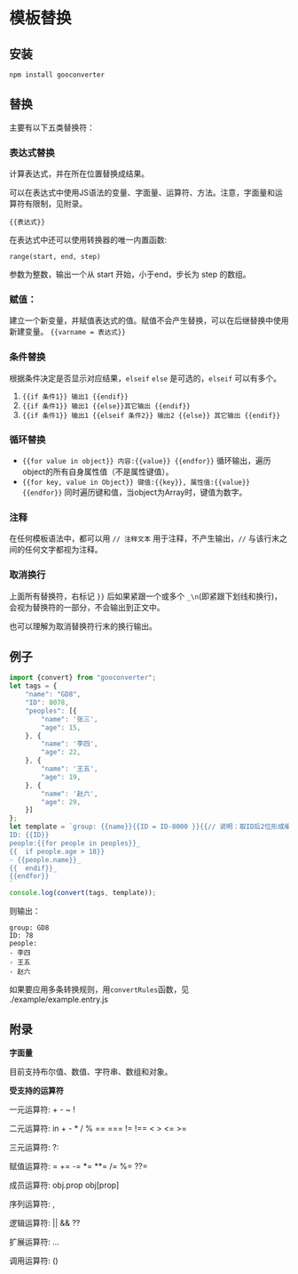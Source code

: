 # 模板替换

## 安装

`npm install gooconverter`

## 替换

主要有以下五类替换符：

### 表达式替换

计算表达式，并在所在位置替换成结果。

可以在表达式中使用JS语法的变量、字面量、运算符、方法。注意，字面量和运算符有限制，见附录。

`{{表达式}}`

在表达式中还可以使用转换器的唯一内置函数:

`range(start, end, step)`

参数为整数，输出一个从 start 开始，小于end，步长为 step 的数组。

### 赋值：

建立一个新变量，并赋值表达式的值。赋值不会产生替换，可以在后继替换中使用新建变量。
`{{varname = 表达式}}`

### 条件替换

根据条件决定是否显示对应结果，`elseif` `else` 是可选的，`elseif` 可以有多个。
1. `{{if 条件1}} 输出1 {{endif}}`
2. `{{if 条件1}} 输出1 {{else}}其它输出 {{endif}}`
3. `{{if 条件1}} 输出1 {{elseif 条件2}} 输出2 {{else}} 其它输出 {{endif}}` 

### 循环替换

- `{{for value in object}} 内容:{{value}} {{endfor}}`
    循环输出，遍历object的所有自身属性值（不是属性键值）。
- `{{for key, value in Object}} 键值:{{key}}, 属性值:{{value}} {{endfor}}`
    同时遍历键和值，当object为Array时，键值为数字。

### 注释

在任何模板语法中，都可以用 `// 注释文本` 用于注释，不产生输出，`//` 与该行末之间的任何文字都视为注释。

### 取消换行

上面所有替换符，右标记 `}}` 后如果紧跟一个或多个 `_\n`(即紧跟下划线和换行)，会视为替换符的一部分，不会输出到正文中。

也可以理解为取消替换符行末的换行输出。

## 例子

```javascript
import {convert} from "gooconverter";
let tags = {
    "name": "GD8",
    "ID": 8078,
    "peoples": [{
        "name": '张三',
        "age": 15,
    }, {
        "name": '李四',
        "age": 22,
    }, {
        "name": '王五',
        "age": 19,
    }, {
        "name": '赵六',
        "age": 29,
    }]
};
let template = `group: {{name}}{{ID = ID-8000 }}{{// 说明：取ID后2位形成编号}}
ID: {{ID}}
people:{{for people in peoples}}_
{{  if people.age > 18}}
- {{people.name}}_
{{  endif}}_
{{endfor}}
`
console.log(convert(tags, template));
```

则输出：

```plaintext
group: GD8
ID: 78
people:
- 李四
- 王五
- 赵六
```

如果要应用多条转换规则，用`convertRules`函数，见 ./example/example.entry.js

## 附录

**字面量**

目前支持布尔值、数值、字符串、数组和对象。

**受支持的运算符**

一元运算符: + - ~ !

二元运算符: in + - * / % == === != !== < > <= >=

三元运算符: ?:

赋值运算符: = += -= *= **= /= %= ??=

成员运算符: obj.prop obj[prop]

序列运算符: ,

逻辑运算符: || && ??

扩展运算符: ...

调用运算符: ()
